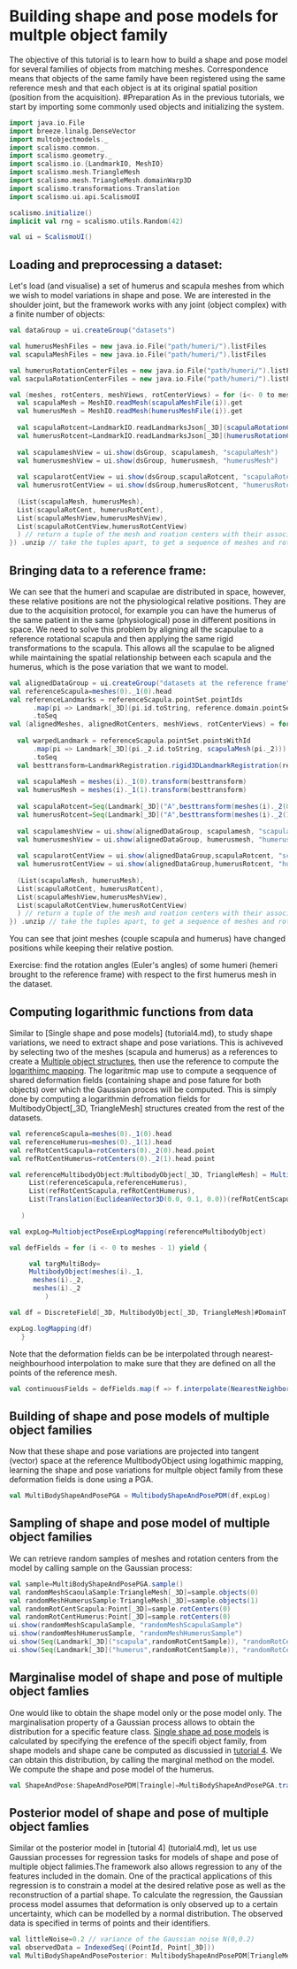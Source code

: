 
# Building shape and pose models for multple object family
The objective of this tutorial is to learn how to build a shape and pose model for several families of objects from matching meshes. Correspondence means that objects of the same family have been registered using the same reference mesh and that each object is at its original spatial position (position from the acquisition).
#Preparation
As in the previous tutorials, we start by importing some commonly used objects and initializing the system.
```Scala
import java.io.File
import breeze.linalg.DenseVector
import multobjectmodels._
import scalismo.common._
import scalismo.geometry._
import scalismo.io.{LandmarkIO, MeshIO}
import scalismo.mesh.TriangleMesh
import scalismo.mesh.TriangleMesh.domainWarp3D
import scalismo.transformations.Translation
import scalismo.ui.api.ScalismoUI

scalismo.initialize()
implicit val rng = scalismo.utils.Random(42)

val ui = ScalismoUI()
```
## Loading and preprocessing a dataset:
Let's load (and visualise) a set of humerus and scapula meshes from which we wish to model variations in shape and pose. We are interested in the shoulder joint, but the framework works with any joint (object complex) with a finite number of objects:
```Scala
val dataGroup = ui.createGroup("datasets")

val humerusMeshFiles = new java.io.File("path/humeri/").listFiles
val scapulaMeshFiles = new java.io.File("path/humeri/").listFiles

val humerusRotationCenterFiles = new java.io.File("path/humeri/").listFiles
val sacpulaRotationCenterFiles = new java.io.File("path/humeri/").listFiles

val (meshes, rotCenters, meshViews, rotCenterViews) = for (i<- 0 to meshFiles.size-1) yield {
  val scapulaMesh = MeshIO.readMesh(scapulaMeshFile(i)).get
  val humerusMesh = MeshIO.readMesh(humerusMeshFile(i)).get
  
  val scapulaRotcent=LandmarkIO.readLandmarksJson[_3D](scapulaRotationCenterFiles(i)).get
  val humerusRotcent=LandmarkIO.readLandmarksJson[_3D](humerusRotationCenterFiles(i)).get
  
  val scapulameshView = ui.show(dsGroup, scapulamesh, "scapulaMesh")
  val humerusmeshView = ui.show(dsGroup, humerusmesh, "humerusMesh")
  
  val scapularotCentView = ui.show(dsGroup,scapulaRotcent, "scapulaRotcent")
  val humerusrotCentView = ui.show(dsGroup,humerusRotcent, "humerusRotcent")
  
  (List(scapulaMesh, humerusMesh), 
  List(scapulaRotCent, humerusRotCent), 
  List(scapulaMeshView,humerusMeshView),
  List(scapulaRotCentView,humerusRotCentView)
  ) // return a tuple of the mesh and roation centers with their associated view
}) .unzip // take the tuples apart, to get a sequence of meshes and rotation centers as well as one of Views

```

## Bringing data to a reference frame:
We can see that the humeri and scapulae are distributed in space, however, these relative positions are not the physiological relative positions. They are due to the acquisition protocol, for example you can have the humerus of the same patient in the same (physiological) pose in different positions in space. We need to solve this problem by aligning all the scapulae to a reference rotational scapula and then applying the same rigid transformations to the scapula. This allows all the scapulae to be aligned while maintaining the spatial relationship between each scapula and the humerus, which is the pose variation that we want to model.


```Scala
val alignedDataGroup = ui.createGroup("datasets at the reference frame")
val referenceScapula=meshes(0)._1(0).head
val referenceLandmarks = referenceScapula.pointSet.pointIds
      .map(pi => Landmark[_3D](pi.id.toString, reference.domain.pointSet.point(pi)))
      .toSeq
val (alignedMeshes, alignedRotCenters, meshViews, rotCenterViews) = for (i<- 0 to meshFiles.size-1) yield {
 
  val warpedLandmark = referenceScapula.pointSet.pointsWithId
      .map(pi => Landmark[_3D](pi._2.id.toString, scapulaMesh(pi._2)))
      .toSeq
  val besttransform=LandmarkRegistration.rigid3DLandmarkRegistration(referenceLandmarks, warpedLandmark, referenceLandmarks.haed.point)
  
  val scapulaMesh = meshes(i)._1(0).transform(besttransform)
  val humerusMesh = meshes(i)._1(1).transform(besttransform)
  
  val scapulaRotcent=Seq(Landmark[_3D]("A",besttransform(meshes(i)._2(0))))
  val humerusRotcent=Seq(Landmark[_3D]("A",besttransform(meshes(i)._2(1))))
  
  val scapulameshView = ui.show(alignedDataGroup, scapulamesh, "scapulaMesh")
  val humerusmeshView = ui.show(alignedDataGroup, humerusmesh, "humerusMesh")
  
  val scapularotCentView = ui.show(alignedDataGroup,scapulaRotcent, "scapulaRotcent")
  val humerusrotCentView = ui.show(alignedDataGroup,humerusRotcent, "humerusRotcent")
  
  (List(scapulaMesh, humerusMesh), 
  List(scapulaRotCent, humerusRotCent), 
  List(scapulaMeshView,humerusMeshView),
  List(scapulaRotCentView,humerusRotCentView)
  ) // return a tuple of the mesh and roation centers with their associated view
}) .unzip // take the tuples apart, to get a sequence of meshes and rotation centers as well as one of Views

```
 You can see that joint meshes (couple scapula and humerus) have changed positions while keeping their relative postion. 
 
 Exercise: find the rotation angles (Euler's angles) of some humeri (hemeri brought to the reference frame) with respect to the first humerus mesh in the dataset.
## Computing logarithmic functions from data
 Similar to [Single shape and pose models] (tutorial4.md), to study shape variations, we need to extract shape and pose variations. This is achiveved by selecting two of the meshes (scapula and humerus) as a references to create a [Multiple object structures](tutorial1.md), then use the reference to compute the [logarithimc mapping](tutorial3.md). The logaritmic map use to compute a seqquence of shared deformation fields (containing shape and pose fature for both objects) over which the Gaussian proces will be computed. This is simply done by computing a logarithmin defromation fields  for MultibodyObject[_3D, TriangleMesh]  structures created from the rest of the datasets.
 
 ```Scala
val referenceScapula=meshes(0)._1(0).head
val referenceHumerus=meshes(0)._1(1).head
val refRotCentScapula=rotCenters(0)._2(0).head.point
val refRotCentHumerus=rotCenters(0)._2(1).head.point

val referenceMultibodyObject:MultibodyObject[_3D, TriangleMesh] = MultibodyObject(
      List(referenceScapula,referenceHumerus),
      List(refRotCentScapula,refRotCentHumerus),
      List(Translation(EuclideanVector3D(0.0, 0.1, 0.0))(refRotCentScapula,Translation(EuclideanVector3D(0.0, 0.1, 0.0))(refRotCentHumerus)
      
    )

val expLog=MultiobjectPoseExpLogMapping(referenceMultibodyObject)

val defFields = for (i <- 0 to meshes - 1) yield {

      val targMultiBody=
      MultibodyObject(meshes(i)._1,
       meshes(i)._2,
       meshes(i)._2
          )

 val df = DiscreteField[_3D, MultibodyObject[_3D, TriangleMesh]#DomainT, EuclideanVector[_3D]](referenceMultibodyObject, referenceMultibodyObject.pointSet.pointsWithId.toIndexedSeq.map(pt => targMultiBody.pointSet.point(pt._2) - pt._1))

expLog.logMapping(df)
    }

 ```
   Note that the deformation fields can be be interpolated through nearest-neighbourhood interpolation to make sure that they are defined on all the points of the reference mesh. 
   
  ```Scala
 val continuousFields = defFields.map(f => f.interpolate(NearestNeighborInterpolator()))
 ```  
 
 ## Building of shape and pose models of multiple object families
  Now that these shape and pose variations are projected into tangent (vector) space at the reference MultibodyObject using logathimic mapping, learning the shape and pose variations for multple object family from these deformation fields is done using a PGA.
 

```Scala
val MultiBodyShapeAndPosePGA = MultibodyShapeAndPosePDM(df,expLog)
```
## Sampling of shape and pose model of multiple object families
 We can retrieve random samples of meshes and rotation centers from the model by calling sample on the Gaussian process:
 
```Scala
val sample=MultiBodyShapeAndPosePGA.sample()
val randomMeshScaoulaSample:TriangleMesh[_3D]=sample.objects(0)
val randomMeshHumerusSample:TriangleMesh[_3D]=sample.objects(1)
val randomRotCentScapula:Point[_3D]=sample.rotCenters(0)
val randomRotCentHumerus:Point[_3D]=sample.rotCenters(0)
ui.show(randomMeshScapulaSample, "randomMeshScapulaSample")
ui.show(randomMeshHumerusSample, "randomMeshHumerusSample")
ui.show(Seq(Landmark[_3D]("scapula",randomRotCentSample)), "randomRotCentSample")
ui.show(Seq(Landmark[_3D]("humerus",randomRotCentSample)), "randomRotCentHumerus")
```
## Marginalise model of shape and pose of multiple object famlies
 
 One would like to obtain the shape model only or the pose model only. 
 The marginalisation property of a Gaussian process allows to obtain the distribution for a specific feature class. [Single shape ad pose  models](tutorial4.md)  is calculated by specifying the erefence of the specifi object family, from shape models and shape cane be computed as discussied in [tutorial 4](tutorial.md).
 We can obtain this distribution, by calling the marginal method on the model. We compute the shape and pose model of the humerus.
 
 ```Scala
 val ShapeAndPose:ShapeAndPosePDM[Traingle]=MultiBodyShapeAndPosePGA.transitionToSingleObject(referenceHumerus)
 ```
## Posterior model of shape and pose of multiple object famlies

Similar ot the posterior model in [tutorial 4] (tutorial4.md), let us use Gaussian processes for regression tasks for models of shape and pose of multiple object falimies.The framework also allows regression to any of the features included in the domain. One of the practical applications of this regression is to constrain a model at the desired relative pose as well as the reconstruction of a partial shape. To calculate the regression, the Gaussian process model assumes that deformation is only observed up to a certain uncertainty, which can be modelled by a normal distribution. The observed data is specified in terms of points and their identifiers.
```Scala
val littleNoise=0.2 // variance of the Gaussian noise N(0,0.2)
val observedData = IndexedSeq((PointId, Point[_3D]))
val MultiBodyShapeAndPosePosterior: MultibodyShapeAndPosePDM[TriangleMesh] = MultibodyShapeAndPosePDM.posterior(observedData,littleNoise)
```

